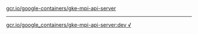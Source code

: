 [gcr.io/google-containers/gke-mpi-api-server](https://hub.docker.com/r/sqeven/gke-mpi-api-server/tags/) 

----
[gcr.io/google_containers/gke-mpi-api-server:dev √](https://hub.docker.com/r/sqeven/gke-mpi-api-server/tags/)

